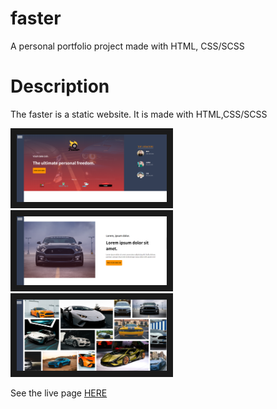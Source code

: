 # faster
A personal portfolio project made with HTML, CSS/SCSS
# Description
The faster is a static website. It is made with HTML,CSS/SCSS

<img src="https://github.com/alias-th/faster/blob/main/faster.png" alt="my-shop-main" width="240"  border="10" />&nbsp;<img src="https://github.com/alias-th/faster/blob/main/faster-2.png" width="240"  border="10" />&nbsp;
<img src="https://github.com/alias-th/faster/blob/main/faster-2-grid.png" alt="my-shop-user" width="240"  border="10" />


See the live page <a href="https://faster-m.netlify.app/" target="_blank">HERE</a>
